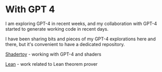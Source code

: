 # With GPT 4

I am exploring GPT-4 in recent weeks, and my collaboration with GPT-4 started to generate working code in recent days.

I have been sharing bits and pieces of my GPT-4 explorations here and there, but it's convenient to have a dedicated repository.

[Shadertoy](Shadertoy) - working with GPT-4 and shaders

[Lean](Lean) - work related to Lean theorem prover
